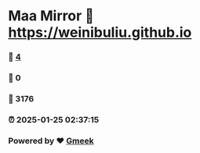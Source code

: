 # Maa Mirror :link: https://weinibuliu.github.io 
### :page_facing_up: [4](https://weinibuliu.github.io/tag.html) 
### :speech_balloon: 0 
### :hibiscus: 3176 
### :alarm_clock: 2025-01-25 02:37:15 
### Powered by :heart: [Gmeek](https://github.com/Meekdai/Gmeek)
